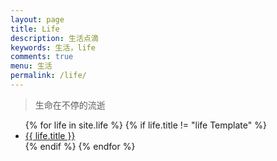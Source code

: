 ```yaml
---
layout: page
title: Life
description: 生活点滴
keywords: 生活，life
comments: true
menu: 生活
permalink: /life/
---
```


> 生命在不停的流逝

<ul class="listing">
{% for life in site.life %}
{% if life.title != "life Template" %}
<li class="listing-item"><a href="{{ life.url }}">{{ life.title }}</a></li>
{% endif %}
{% endfor %}
</ul>
